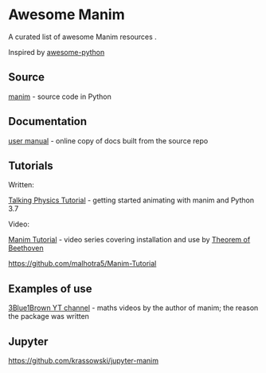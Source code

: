 Awesome Manim
=============

A curated list of awesome Manim resources .

Inspired by [awesome-python](https://github.com/vinta/awesome-python)


Source
------

[manim](https://github.com/3b1b/manim) - source code in Python


Documentation
-------------

[user manual](https://www.eulertour.com/learn/manim/) - online copy
of docs built from the source repo

Tutorials
---------

Written:

[Talking Physics Tutorial](https://talkingphysics.wordpress.com/2019/01/08/getting-started-animating-with-manim-and-python-3-7/) - getting started animating with manim and Python 3.7

Video:

[Manim Tutorial](https://www.youtube.com/playlist?list=PL2B6OzTsMUrwo4hA3BBfS7ZR34K361Z8F)
\- video series covering installation and use by
[Theorem of Beethoven](https://www.youtube.com/channel/UCxiWCEdx7aY88bSEUgLOC6A)


https://github.com/malhotra5/Manim-Tutorial


Examples of use
---------------

[3Blue1Brown YT channel](https://www.youtube.com/channel/UCYO_jab_esuFRV4b17AJtAw)
\- maths videos by the author of manim; the reason the package was written



Jupyter
-------


https://github.com/krassowski/jupyter-manim


